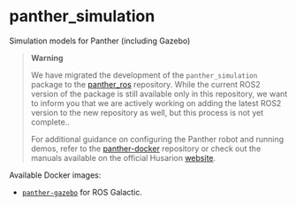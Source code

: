 # panther_simulation
Simulation models for Panther (including Gazebo)

> **Warning**
>
> We have migrated the development of the `panther_simulation` package to the [panther_ros](https://github.com/husarion/panther_ros) repository. While the current ROS2 version of the package is still available only in this repository, we want to inform you that we are actively working on adding the latest ROS2 version to the new repository as well, but this process is not yet complete..
>
> For additional guidance on configuring the Panther robot and running demos, refer to the [panther-docker](https://github.com/husarion/panther-docker) repository or check out the manuals available on the official Husarion [website](https://husarion.com/manuals/panther/).

Available Docker images:
- [`panther-gazebo`](./panther_gazebo) for ROS Galactic.
